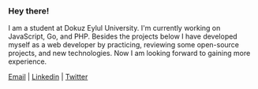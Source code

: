 ### Hey there!

I am a student at Dokuz Eylul University. I'm currently working on JavaScript, Go, and PHP. Besides the projects below I have developed myself as a web developer by practicing, reviewing some open-source projects, and new technologies. Now I am looking forward to gaining more experience.

[Email](mailto:serhat.yuna@ceng.deu.edu.tr) | [Linkedin](https://www.linkedin.com/in/serhatyuna/) | [Twitter](https://twitter.com/serhatyuna)
